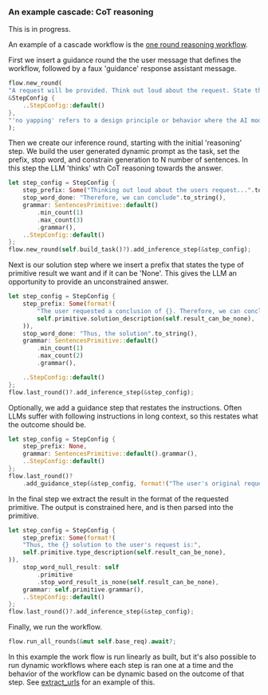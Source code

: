 ### An example cascade: CoT reasoning

This is in progress. 

An example of a cascade workflow is the [one round reasoning workflow](./src/workflows/reason/one_round.rs).

First we insert a guidance round the the user message that defines the workflow, followed by a faux 'guidance' response assistant message.

```rust
flow.new_round(
"A request will be provided. Think out loud about the request. State the arguments before arriving at a conclusion with, 'Therefore, we can conclude:...', and finish with a solution by saying, 'Thus, the solution...'. With no yapping.").add_guidance_step(
&StepConfig {
    ..StepConfig::default()
},
"'no yapping' refers to a design principle or behavior where the AI model provides direct, concise responses without unnecessary verbosity or filler content. Therefore, we can conclude: The user would like to get straight to the point. Thus, the solution is to to resolve the request as efficiently as possible.",
);
```

Then we create our inference round, starting with the initial 'reasoning' step. We build the user generated dynamic prompt as the task, set the prefix, stop word, and constrain generation to N number of sentences. In this step the LLM 'thinks' wth CoT reasoning towards the answer.

```rust
let step_config = StepConfig {
    step_prefix: Some("Thinking out loud about the users request...".to_string()),
    stop_word_done: "Therefore, we can conclude".to_string(),
    grammar: SentencesPrimitive::default()
        .min_count(1)
        .max_count(3)
        .grammar(),
    ..StepConfig::default()
};
flow.new_round(self.build_task()?).add_inference_step(&step_config);
```

Next is our solution step where we insert a prefix that states the type of primitive result we want and if it can be 'None'. This gives the LLM an opportunity to provide an unconstrained answer.

```rust
let step_config = StepConfig {
    step_prefix: Some(format!(
        "The user requested a conclusion of {}. Therefore, we can conclude:",
        self.primitive.solution_description(self.result_can_be_none),
    )),
    stop_word_done: "Thus, the solution".to_string(),
    grammar: SentencesPrimitive::default()
        .min_count(1)
        .max_count(2)
        .grammar(),

    ..StepConfig::default()
};
flow.last_round()?.add_inference_step(&step_config);
```

Optionally, we add a guidance step that restates the instructions. Often LLMs suffer with following instructions in long context, so this restates what the outcome should be.

```rust
let step_config = StepConfig {
    step_prefix: None,
    grammar: SentencesPrimitive::default().grammar(),
    ..StepConfig::default()
};
flow.last_round()?
    .add_guidance_step(&step_config, format!("The user's original request was '{}'.", &instructions,));
```

In the final step we extract the result in the format of the requested primitive. The output is constrained here, and is then parsed into the primitive.

```rust
let step_config = StepConfig {
    step_prefix: Some(format!(
    "Thus, the {} solution to the user's request is:",
    self.primitive.type_description(self.result_can_be_none),
)),
    stop_word_null_result: self
        .primitive
        .stop_word_result_is_none(self.result_can_be_none),
    grammar: self.primitive.grammar(),
    ..StepConfig::default()
};
flow.last_round()?.add_inference_step(&step_config);
```

Finally, we run the workflow. 

```rust
flow.run_all_rounds(&mut self.base_req).await?;
```

In this example the work flow is run linearly as built, but it's also possible to run dynamic workflows where each step is ran one at a time and the behavior of the workflow can be dynamic based on the outcome of that step. See [extract_urls](./examples/extract_urls.rs) for an example of this.